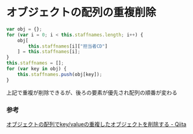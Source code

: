 # オブジェクトの配列の重複削除

```js
var obj = {};
for (var i = 0; i < this.staffnames.length; i++) {
	obj[
		this.staffnames[i]["担当者CD"]
	] = this.staffnames[i];
}
this.staffnames = [];
for (var key in obj) {
	this.staffnames.push(obj[key]);
}
```

上記で重複が削除できるが、後ろの要素が優先され配列の順番が変わる

### 参考

[オブジェクトの配列でkey/valueの重複したオブジェクトを削除する \- Qiita](https://qiita.com/hrfmmymt/items/350dd409bd82106e752a)
